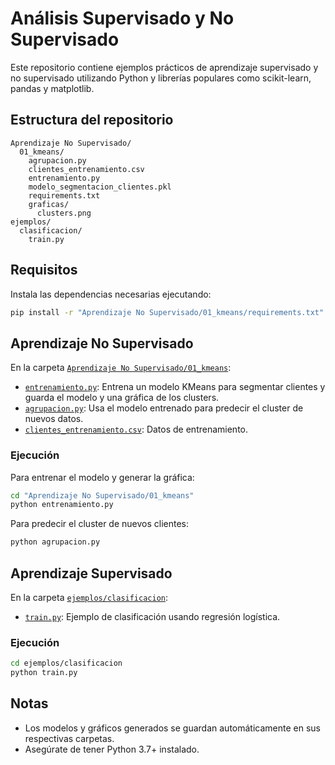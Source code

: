 # Análisis Supervisado y No Supervisado

Este repositorio contiene ejemplos prácticos de aprendizaje supervisado y no supervisado utilizando Python y librerías populares como scikit-learn, pandas y matplotlib.

## Estructura del repositorio

```
Aprendizaje No Supervisado/
  01_kmeans/
    agrupacion.py
    clientes_entrenamiento.csv
    entrenamiento.py
    modelo_segmentacion_clientes.pkl
    requirements.txt
    graficas/
      clusters.png
ejemplos/
  clasificacion/
    train.py
```

## Requisitos

Instala las dependencias necesarias ejecutando:

```sh
pip install -r "Aprendizaje No Supervisado/01_kmeans/requirements.txt"
```

## Aprendizaje No Supervisado

En la carpeta [`Aprendizaje No Supervisado/01_kmeans`](Aprendizaje%20No%20Supervisado/01_kmeans):

- [`entrenamiento.py`](Aprendizaje%20No%20Supervisado/01_kmeans/entrenamiento.py): Entrena un modelo KMeans para segmentar clientes y guarda el modelo y una gráfica de los clusters.
- [`agrupacion.py`](Aprendizaje%20No%20Supervisado/01_kmeans/agrupacion.py): Usa el modelo entrenado para predecir el cluster de nuevos datos.
- [`clientes_entrenamiento.csv`](Aprendizaje%20No%20Supervisado/01_kmeans/clientes_entrenamiento.csv): Datos de entrenamiento.

### Ejecución

Para entrenar el modelo y generar la gráfica:

```sh
cd "Aprendizaje No Supervisado/01_kmeans"
python entrenamiento.py
```

Para predecir el cluster de nuevos clientes:

```sh
python agrupacion.py
```

## Aprendizaje Supervisado

En la carpeta [`ejemplos/clasificacion`](ejemplos/clasificacion):

- [`train.py`](ejemplos/clasificacion/train.py): Ejemplo de clasificación usando regresión logística.

### Ejecución

```sh
cd ejemplos/clasificacion
python train.py
```

## Notas

- Los modelos y gráficos generados se guardan automáticamente en sus respectivas carpetas.
- Asegúrate de tener Python 3.7+ instalado.